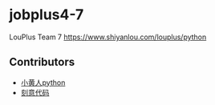 # jobplus4-7

LouPlus Team 7 https://www.shiyanlou.com/louplus/python

## Contributors
* [小黄人python](https://github.com/xautxuqiang)
* [刻意代码](https://github.com/harry19902002)
